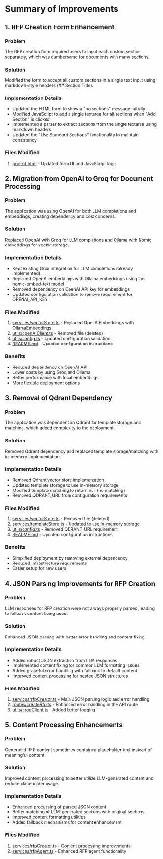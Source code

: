 # Summary of Improvements

## 1. RFP Creation Form Enhancement

### Problem
The RFP creation form required users to input each custom section separately, which was cumbersome for documents with many sections.

### Solution
Modified the form to accept all custom sections in a single text input using markdown-style headers (## Section Title).

### Implementation Details
- Updated the HTML form to show a "no sections" message initially
- Modified JavaScript to add a single textarea for all sections when "Add Section" is clicked
- Implemented a parser to extract sections from the single textarea using markdown headers
- Updated the "Use Standard Sections" functionality to maintain consistency

### Files Modified
1. [project.html](file:///c:/Users/cogni/Desktop/docapture-api/project.html) - Updated form UI and JavaScript logic

## 2. Migration from OpenAI to Groq for Document Processing

### Problem
The application was using OpenAI for both LLM completions and embeddings, creating dependency and cost concerns.

### Solution
Replaced OpenAI with Groq for LLM completions and Ollama with Nomic embeddings for vector storage.

### Implementation Details
- Kept existing Groq integration for LLM completions (already implemented)
- Replaced OpenAI embeddings with Ollama embeddings using the nomic-embed-text model
- Removed dependency on OpenAI API key for embeddings
- Updated configuration validation to remove requirement for OPENAI_API_KEY

### Files Modified
1. [services/vectorStore.ts](file:///c:/Users/cogni/Desktop/docapture-api/services/vectorStore.ts) - Replaced OpenAIEmbeddings with OllamaEmbeddings
2. [utils/openAIClient.ts](file:///c:/Users/cogni/Desktop/docapture-api/utils/openAIClient.ts) - Removed file (deleted)
3. [utils/config.ts](file:///c:/Users/cogni/Desktop/docapture-api/utils/config.ts) - Updated configuration validation
4. [README.md](file:///c:/Users/cogni/Desktop/docapture-api/README.md) - Updated configuration instructions

### Benefits
- Reduced dependency on OpenAI API
- Lower costs by using Groq and Ollama
- Better performance with local embeddings
- More flexible deployment options

## 3. Removal of Qdrant Dependency

### Problem
The application was dependent on Qdrant for template storage and matching, which added complexity to the deployment.

### Solution
Removed Qdrant dependency and replaced template storage/matching with in-memory implementation.

### Implementation Details
- Removed Qdrant vector store implementation
- Updated template storage to use in-memory storage
- Modified template matching to return null (no matching)
- Removed QDRANT_URL from configuration requirements

### Files Modified
1. [services/vectorStore.ts](file:///c:/Users/cogni/Desktop/docapture-api/services/vectorStore.ts) - Removed file (deleted)
2. [services/templateStore.ts](file:///c:/Users/cogni/Desktop/docapture-api/services/templateStore.ts) - Updated to use in-memory storage
3. [utils/config.ts](file:///c:/Users/cogni/Desktop/docapture-api/utils/config.ts) - Removed QDRANT_URL requirement
4. [README.md](file:///c:/Users/cogni/Desktop/docapture-api/README.md) - Updated configuration instructions

### Benefits
- Simplified deployment by removing external dependency
- Reduced infrastructure requirements
- Easier setup for new users

## 4. JSON Parsing Improvements for RFP Creation

### Problem
LLM responses for RFP creation were not always properly parsed, leading to fallback content being used.

### Solution
Enhanced JSON parsing with better error handling and content fixing.

### Implementation Details
- Added robust JSON extraction from LLM responses
- Implemented content fixing for common LLM formatting issues
- Added graceful error handling with fallback to default content
- Improved content processing for nested JSON structures

### Files Modified
1. [services/rfpCreator.ts](file:///c:/Users/cogni/Desktop/docapture-api/services/rfpCreator.ts) - Main JSON parsing logic and error handling
2. [routes/createRfp.ts](file:///c:/Users/cogni/Desktop/docapture-api/routes/createRfp.ts) - Enhanced error handling in the API route
3. [utils/groqClient.ts](file:///c:/Users/cogni/Desktop/docapture-api/utils/groqClient.ts) - Added better logging

## 5. Content Processing Enhancements

### Problem
Generated RFP content sometimes contained placeholder text instead of meaningful content.

### Solution
Improved content processing to better utilize LLM-generated content and reduce placeholder usage.

### Implementation Details
- Enhanced processing of parsed JSON content
- Better matching of LLM-generated sections with original sections
- Improved content formatting utilities
- Added fallback mechanisms for content enhancement

### Files Modified
1. [services/rfpCreator.ts](file:///c:/Users/cogni/Desktop/docapture-api/services/rfpCreator.ts) - Content processing improvements
2. [services/rfpAgent.ts](file:///c:/Users/cogni/Desktop/docapture-api/services/rfpAgent.ts) - Enhanced RFP agent functionality